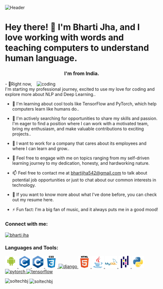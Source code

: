 
![Header](https://miro.medium.com/v2/resize:fit:1400/0*JgJGHBhL8gkjYk_3.jpg)<h1 align="center">
<h1> Hey there! 👋 I'm Bharti Jha, and I love working with words and teaching computers to understand human language.</h1>

<h3 align="center"> I'm from India.</h3>

<img align="right" alt="coding" width="400" src="https://img.freepik.com/free-vector/cute-girl-hacker-operating-laptop-cartoon-vector-icon-illustration-people-technology-isolated-flat_138676-9487.jpg?size=626&ext=jpg">
- 🔭Right now, I'm starting my professional journey, excited to use my love for coding and explore more about NLP and Deep Learning..

- 🌱  I'm learning about cool tools like TensorFlow and PyTorch, which help computers learn like humans do..

- 👯 I'm actively searching for opportunities to share my skills and passion. I'm eager to find a position where I can work with a motivated team, bring my enthusiasm, and make valuable contributions to exciting projects..

- 🤝  I want to work for a company that cares about its employees and where I can learn and grow.. 

- 💬 Feel free to engage with me on topics ranging from my self-driven learning journey to my dedication, honesty, and hardworking nature.

- 📫 Feel free to contact me at bhartijha542@gmail.com to talk about potential job opportunities or just to chat about our common interests in technology.

- 📄 If you want to know more about what I've done before, you can check out my resume here.

- ⚡ Fun fact: I'm a big fan of music, and it always puts me in a good mood!

<h3 align="left">Connect with me:</h3>
<p align="left">
<a href="https://linkedin.com/in/bharti jha" target="blank"><img align="center" src="https://raw.githubusercontent.com/rahuldkjain/github-profile-readme-generator/master/src/images/icons/Social/linked-in-alt.svg" alt="bharti jha" height="30" width="40" /></a>
</p>

<h3 align="left">Languages and Tools:</h3>
<p align="left"> <a href="https://developer.android.com" target="_blank" rel="noreferrer"> <img src="https://raw.githubusercontent.com/devicons/devicon/master/icons/android/android-original-wordmark.svg" alt="android" width="40" height="40"/> </a> <a href="https://www.cprogramming.com/" target="_blank" rel="noreferrer"> <img src="https://raw.githubusercontent.com/devicons/devicon/master/icons/c/c-original.svg" alt="c" width="40" height="40"/> </a> <a href="https://www.w3schools.com/cpp/" target="_blank" rel="noreferrer"> <img src="https://raw.githubusercontent.com/devicons/devicon/master/icons/cplusplus/cplusplus-original.svg" alt="cplusplus" width="40" height="40"/> </a> <a href="https://www.w3schools.com/css/" target="_blank" rel="noreferrer"> <img src="https://raw.githubusercontent.com/devicons/devicon/master/icons/css3/css3-original-wordmark.svg" alt="css3" width="40" height="40"/> </a> <a href="https://www.djangoproject.com/" target="_blank" rel="noreferrer"> <img src="https://cdn.worldvectorlogo.com/logos/django.svg" alt="django" width="40" height="40"/> </a> <a href="https://www.w3.org/html/" target="_blank" rel="noreferrer"> <img src="https://raw.githubusercontent.com/devicons/devicon/master/icons/html5/html5-original-wordmark.svg" alt="html5" width="40" height="40"/> </a> <a href="https://www.java.com" target="_blank" rel="noreferrer"> <img src="https://raw.githubusercontent.com/devicons/devicon/master/icons/java/java-original.svg" alt="java" width="40" height="40"/> </a> <a href="https://www.mysql.com/" target="_blank" rel="noreferrer"> <img src="https://raw.githubusercontent.com/devicons/devicon/master/icons/mysql/mysql-original-wordmark.svg" alt="mysql" width="40" height="40"/> </a> <a href="https://pandas.pydata.org/" target="_blank" rel="noreferrer"> <img src="https://raw.githubusercontent.com/devicons/devicon/2ae2a900d2f041da66e950e4d48052658d850630/icons/pandas/pandas-original.svg" alt="pandas" width="40" height="40"/> </a> <a href="https://www.python.org" target="_blank" rel="noreferrer"> <img src="https://raw.githubusercontent.com/devicons/devicon/master/icons/python/python-original.svg" alt="python" width="40" height="40"/> </a> <a href="https://pytorch.org/" target="_blank" rel="noreferrer"> <img src="https://www.vectorlogo.zone/logos/pytorch/pytorch-icon.svg" alt="pytorch" width="40" height="40"/> </a> <a href="https://www.tensorflow.org" target="_blank" rel="noreferrer"> <img src="https://www.vectorlogo.zone/logos/tensorflow/tensorflow-icon.svg" alt="tensorflow" width="40" height="40"/> </a> </p>

<p><img align="left" src="https://github-readme-stats.vercel.app/api/top-langs?username=soltechbj&show_icons=true&locale=en&layout=compact" alt="soltechbj" /></p>

<p>&nbsp;<img align="center" src="https://github-readme-stats.vercel.app/api?username=soltechbj&show_icons=true&locale=en" alt="soltechbj" /></p>
